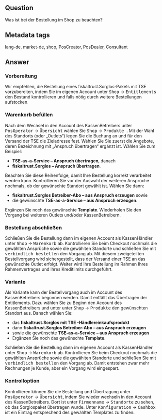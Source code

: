 ## Question

Was ist bei der Bestellung im Shop zu beachten?

## Metadata tags

lang-de, market-de, shop, PosCreator, PosDealer, Consultant

## Answer

### Vorbereitung
Wir empfehlen, die Bestellung eines fiskaltrust.Sorglos-Pakets mit TSE vorzubereiten, indem Sie im eigenen Account unter <kbd>Shop</kbd>  &rarr;  <kbd> Entitlements </kbd> den Bestand kontrollieren und falls nötig durch weitere Bestellungen aufstocken. 
### Warenkorb befüllen
Nach dem Wechsel in den Account des KassenBetreibers unter <kbd>PosOperator</kbd>  &rarr;  <kbd>Übersicht</kbd> wählen Sie <kbd>Shop</kbd>  &rarr;  <kbd> Produkte </kbd>. Mit der Wahl des Standorts (oder „Outlets“) legen Sie die Buchung an und für den Versand der TSE die Zieladresse fest. Wählen Sie Sie zuerst die Angebote, deren Bezeichnung mit „Anspruch übertragen“ ergänzt ist. Wählen Sie zum Beispiel:
-  **TSE-as-a-Service – Anspruch übertragen**, danach
-  **fiskaltrust.Sorglos – Anspruch übertragen**.

 Beachten Sie diese Reihenfolge, damit Ihre Bestellung korrekt verarbeitet werden kann. Kontrollieren Sie vor der Auswahl der weiteren Ansprüche nochmals, ob der gewünschte Standort gewählt ist. Wählen Sie dann:
 -  **fiskaltrust.Sorglos Betreiber-Abo – aus Anspruch erzeugen** sowie
 - die gewünschte **TSE-as-a-Service – aus Anspruch erzeugen**.
 
 Ergänzen Sie noch das gewünschte **Template**. Wiederholen Sie den Vorgang bei weiteren Outlets und/oder KassenBetreibern.
 ### Bestellung abschließen
Schließen Sie die Bestellung dann im eigenen Account als KassenHändler unter <kbd>Shop</kbd>  &rarr;  <kbd>Warenkorb</kbd> ab. Kontrollieren Sie beim Checkout nochmals die gewählten Ansprüche sowie die gewählten Standorte und schließen Sie mit
 <kbd>verbindlich bestellen</kbd> den Vorgang ab. 
Mit diesem zweigeteilten Bestellvorgang wird sichergestellt, dass der Versand einer TSE an das gewünschte Outlet erfolgt. Weiter wird Ihre Bestellung im Rahmen Ihres Rahmenvertrages und Ihres Kreditlimits durchgeführt.

### Variante

Als Variante kann der Bestellvorgang auch im Account des KassenBetreibers begonnen werden. Damit entfällt das Übertragen der Entitlements. Dazu wählen Sie zu Beginn den Account des KassenBetreibers und unter unter <kbd>Shop</kbd>  &rarr;  <kbd>Produkte</kbd> den gewünschten Standort aus. Danach wählen Sie:
- das **fiskaltrust.Sorglos mit TSE  -Händlereinkaufsprodukt**
- dann **fiskaltrust.Sorglos Betreiber-Abo – aus Anspruch erzeugen**
- sowie die gewünschte **TSE-as-a-Service – aus Anspruch erzeugen**
- Ergänzen Sie noch das gewünschte **Template**.

Schließen Sie die Bestellung dann im eigenen Account als KassenHändler unter <kbd>Shop</kbd>  &rarr;  <kbd>Warenkorb</kbd> ab. Kontrollieren Sie beim Checkout nochmals die gewählten Ansprüche sowie die gewählten Standorte und schließen Sie mit <kbd>verbindlich bestellen</kbd> den Vorgang ab. Damit entstehen zwar mehr Rechnungen je Kunde, aber ein Vorgang wird eingespart.
### Kontrolloption
Kontrollieren können Sie die Bestellung und Übertragung unter <kbd>PosOperator</kbd>  &rarr;  <kbd>Übersicht</kbd>, indem Sie wieder wechseln in den Account des KassenBetreibers. Dort ist unter <kbd>Firmenname</kbd>  &rarr;  <kbd>Standorte</kbd> zu sehen, ob das Sorglospaket übertragen wurde. Unter <kbd>Konfiguration</kbd>  &rarr;  <kbd>Cashbox</kbd> ist ein Eintrag entsprechend des gewählten Templates zu finden.
